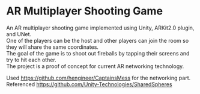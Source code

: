 # AR Multiplayer Shooting Game

An AR multiplayer shooting game implemented using Unity, ARKit2.0 plugin, and UNet. <br />
One of the players can be the host and other players can join the room so they will share the same coordinates. <br />
The goal of the game is to shoot out fireballs by tapping their screens and try to hit each other. <br />
The project is a proof of concept for current AR networking technology. <br />

Used https://github.com/hengineer/CaptainsMess for the networking part. <br />
Referenced https://github.com/Unity-Technologies/SharedSpheres
